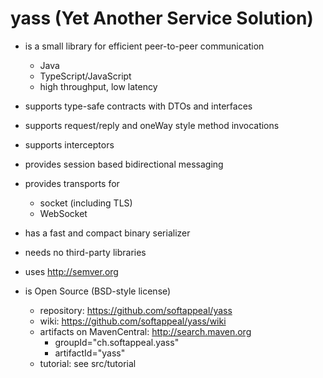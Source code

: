# yass (Yet Another Service Solution)

* is a small library for efficient peer-to-peer communication
  * Java
  * TypeScript/JavaScript
  * high throughput, low latency

* supports type-safe contracts with DTOs and interfaces

* supports request/reply and oneWay style method invocations

* supports interceptors

* provides session based bidirectional messaging

* provides transports for
  * socket (including TLS)
  * WebSocket

* has a fast and compact binary serializer

* needs no third-party libraries

* uses http://semver.org

* is Open Source (BSD-style license)
  * repository: https://github.com/softappeal/yass
  * wiki: https://github.com/softappeal/yass/wiki
  * artifacts on MavenCentral: http://search.maven.org
    * groupId="ch.softappeal.yass"
    * artifactId="yass"
  * tutorial: see src/tutorial
